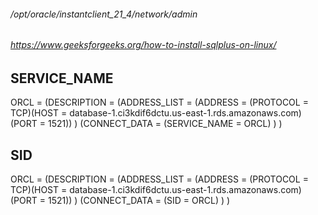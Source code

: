 
###### /opt/oracle/instantclient_21_4/network/admin
###### https://www.geeksforgeeks.org/how-to-install-sqlplus-on-linux/

## SERVICE_NAME
ORCL =
   (DESCRIPTION =
     (ADDRESS_LIST =
       (ADDRESS = (PROTOCOL = TCP)(HOST = database-1.ci3kdif6dctu.us-east-1.rds.amazonaws.com)(PORT = 1521))
     )
     (CONNECT_DATA =
       (SERVICE_NAME = ORCL)
     )
   )

## SID
   ORCL =
   (DESCRIPTION =
     (ADDRESS_LIST =
       (ADDRESS = (PROTOCOL = TCP)(HOST = database-1.ci3kdif6dctu.us-east-1.rds.amazonaws.com)(PORT = 1521))
     )
     (CONNECT_DATA =
       (SID = ORCL)
     )
   )
